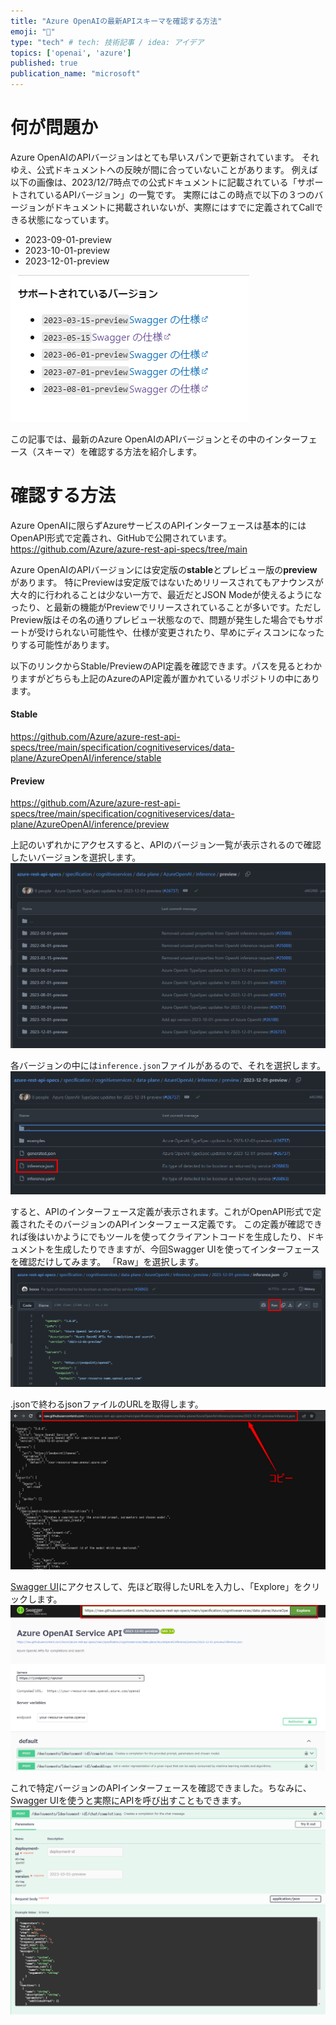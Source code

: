 ```yaml
---
title: "Azure OpenAIの最新APIスキーマを確認する方法"
emoji: "🌟"
type: "tech" # tech: 技術記事 / idea: アイデア
topics: ['openai', 'azure']
published: true
publication_name: "microsoft"
---
```


# 何が問題か
Azure OpenAIのAPIバージョンはとても早いスパンで更新されています。
それゆえ、公式ドキュメントへの反映が間に合っていないことがあります。
例えば以下の画像は、2023/12/7時点での公式ドキュメントに記載されている「サポートされているAPIバージョン」の一覧です。
実際にはこの時点で以下の３つのバージョンがドキュメントに掲載されいないが、実際にはすでに定義されてCallできる状態になっています。
- 2023-09-01-preview
- 2023-10-01-preview
- 2023-12-01-preview


![](/images/azure-openai-latest-api-schema/docs.png)


この記事では、最新のAzure OpenAIのAPIバージョンとその中のインターフェース（スキーマ）を確認する方法を紹介します。


# 確認する方法
Azure OpenAIに限らずAzureサービスのAPIインターフェースは基本的にはOpenAPI形式で定義され、GitHubで公開されています。
https://github.com/Azure/azure-rest-api-specs/tree/main

Azure OpenAIのAPIバージョンには安定版の**stable**とプレビュー版の**preview**があります。
特にPreviewは安定版ではないためリリースされてもアナウンスが大々的に行われることは少ない一方で、最近だとJSON Modeが使えるようになったり、と最新の機能がPreviewでリリースされていることが多いです。ただしPreview版はその名の通りプレビュー状態なので、問題が発生した場合でもサポートが受けられない可能性や、仕様が変更されたり、早めにディスコンになったりする可能性があります。

以下のリンクからStable/PreviewのAPI定義を確認できます。パスを見るとわかりますがどちらも上記のAzureのAPI定義が置かれているリポジトリの中にあります。

#### Stable
https://github.com/Azure/azure-rest-api-specs/tree/main/specification/cognitiveservices/data-plane/AzureOpenAI/inference/stable

#### Preview
https://github.com/Azure/azure-rest-api-specs/tree/main/specification/cognitiveservices/data-plane/AzureOpenAI/inference/preview


上記のいずれかにアクセスすると、APIのバージョン一覧が表示されるので確認したいバージョンを選択します。
![](/images/azure-openai-latest-api-schema/list.png)

各バージョンの中には`inference.json`ファイルがあるので、それを選択します。
![](/images/azure-openai-latest-api-schema/interface.png)

すると、APIのインターフェース定義が表示されます。これがOpenAPI形式で定義されたそのバージョンのAPIインターフェース定義です。
この定義が確認できれば後はいかようにでもツールを使ってクライアントコードを生成したり、ドキュメントを生成したりできますが、今回Swagger UIを使ってインターフェースを確認だけしてみます。
「Raw」を選択します。
![](/images/azure-openai-latest-api-schema/raw.png)

.jsonで終わるjsonファイルのURLを取得します。
![](/images/azure-openai-latest-api-schema/raw_url.png)


[Swagger UI](https://petstore.swagger.io/)にアクセスして、先ほど取得したURLを入力し、「Explore」をクリックします。
![](/images/azure-openai-latest-api-schema/swagger.png)

これで特定バージョンのAPIインターフェースを確認できました。ちなみに、Swagger UIを使うと実際にAPIを呼び出すこともできます。
![](/images/azure-openai-latest-api-schema/swagger_sample.png)

